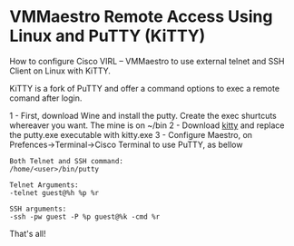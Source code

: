 # VMMaestro Remote Access Using Linux and PuTTY (KiTTY)

How to configure Cisco VIRL – VMMaestro to use external telnet and SSH Client on Linux with KiTTY.

KiTTY is a fork of PuTTY and offer a command options to exec a remote comand after login.

1 - First, download Wine and install the putty. Create the exec shurtcuts whereaver you want. The mine is on ~/bin
2 - Download [kitty](http://kitty.9bis.net/) and replace the putty.exe executable with kitty.exe
3 - Configure Maestro, on Prefences->Terminal->Cisco Terminal to use PuTTY, as bellow
```
Both Telnet and SSH command:
/home/<user>/bin/putty 

Telnet Arguments:
-telnet guest@%h %p %r

SSH arguments:
-ssh -pw guest -P %p guest@%k -cmd %r
```

That's all!

